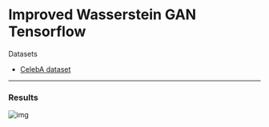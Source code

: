 # Improved Wasserstein GAN Tensorflow

Datasets
* [CelebA dataset](https://www.dropbox.com/sh/8oqt9vytwxb3s4r/AADIKlz8PR9zr6Y20qbkunrba/Img/img_align_celeba.zip)

___

### Results

![img](http://i.imgur.com/jPQeCq6.jpg)

